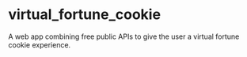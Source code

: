 # virtual_fortune_cookie
A web app combining free public APIs to give the user a virtual fortune cookie experience.
